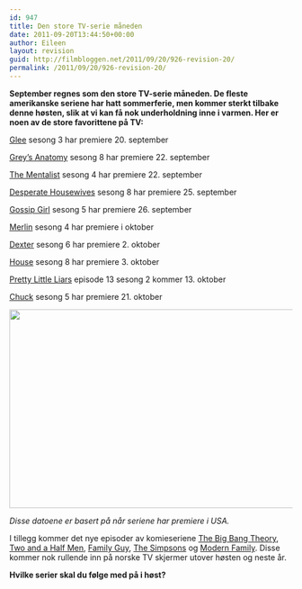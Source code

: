 ```yaml
---
id: 947
title: Den store TV-serie måneden
date: 2011-09-20T13:44:50+00:00
author: Eileen
layout: revision
guid: http://filmbloggen.net/2011/09/20/926-revision-20/
permalink: /2011/09/20/926-revision-20/
---
```

**September regnes som den store TV-serie måneden. De fleste amerikanske seriene har hatt sommerferie, men kommer sterkt tilbake denne høsten, slik at vi kan få nok underholdning inne i varmen. Her er noen av de store favorittene på TV:**

[Glee](http://www.imdb.com/title/tt1327801/) sesong 3 har premiere 20. september

[Grey&#8217;s Anatomy](http://www.imdb.com/title/tt0413573/) sesong 8 har premiere 22. september

[The Mentalist](http://www.imdb.com/title/tt1196946/) sesong 4 har premiere 22. september

[Desperate Housewives](http://www.imdb.com/title/tt0410975/) sesong 8 har premiere 25. september

[Gossip Girl](http://www.imdb.com/title/tt0397442/) sesong 5 har premiere 26. september

[Merlin](http://www.imdb.com/title/tt1199099/) sesong 4 har premiere i oktober

[Dexter](http://www.imdb.com/title/tt0773262/) sesong 6 har premiere 2. oktober

[House](http://www.imdb.com/title/tt0412142/) sesong 8 har premiere 3. oktober

[Pretty Little Liars](http://www.imdb.com/title/tt1578873/) episode 13 sesong 2 kommer 13. oktober

[Chuck](http://www.imdb.com/title/tt0934814/) sesong 5 har premiere 21. oktober

<a href="http://filmbloggen.net/?attachment_id=929" rel="attachment wp-att-929"><img class="alignnone size-large wp-image-929" src="http://filmbloggen.net/wp-content/uploads//2011/09/eileentv-620x353.jpg" alt="" width="620" height="353" /></a>

_Disse datoene er basert på når seriene har premiere i USA._

I tillegg kommer det nye episoder av komieseriene [The Big Bang Theory](http://www.imdb.com/title/tt0898266/), [Two and a Half Men](http://www.imdb.com/title/tt0369179/), [Family Guy](http://www.imdb.com/title/tt0182576/), [The Simpsons](http://www.imdb.com/title/tt0096697/) og [Modern Family](http://www.imdb.com/title/tt1442437/). Disse kommer nok rullende inn på norske TV skjermer utover høsten og neste år.

**Hvilke serier skal du følge med på i høst?**

&nbsp;